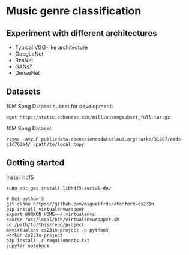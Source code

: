 # Music genre classification

## Experiment with different architectures

- Typical VGG-like architecture
- GoogLeNet
- ResNet
- GANs?
- DenseNet


## Datasets

10M Song Dataset subset for development:

```
wget http://static.echonest.com/millionsongsubset_full.tar.gz
```

10M Song Dataset:

```
rsync -avzuP publicdata.opensciencedatacloud.org::ark:/31807/osdc-c1c763e4/ /path/to/local_copy
```

## Getting started

Install [hdf5](https://support.hdfgroup.org/ftp/HDF5/releases/hdf5-1.8.7/obtain5187.html)

```
sudo apt-get install libhdf5-serial-dev

# Get python 3
git clone https://github.com/miguelfrde/stanford-cs231n
pip install virtualenvwrapper
export WORKON_HOME=~/.virtualenvs
source /usr/local/bin/virtualenvwrapper.sh
cd /path/to/this/repo/project
mkvirtualenv cs231n-project -p python3
workon cs231n-project
pip install -r requirements.txt
jupyter notebook
```
